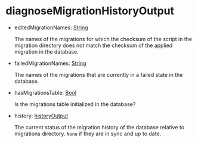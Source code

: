 # diagnoseMigrationHistoryOutput
- editedMigrationNames: [String](../shapes/String.md)

  The names of the migrations for which the checksum of the script in the  migration directory does not match the checksum of the applied migration  in the database.

- failedMigrationNames: [String](../shapes/String.md)

  The names of the migrations that are currently in a failed state in  the database.

- hasMigrationsTable: [Bool](../shapes/Bool.md)

  Is the migrations table initialized in the database?

- history: [historyOutput](../shapes/historyOutput.md)

  The current status of the migration history of the database relative to  migrations directory. `None` if they are in sync and up to date.

